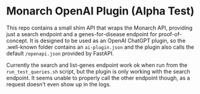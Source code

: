 # Monarch OpenAI Plugin (Alpha Test)

This repo contains a small shim API that wraps the Monarch API, providing just a search endpoint and a genes-for-disease endpoint for proof-of-concept. It is designed to be used as an OpenAI ChatGPT plugin, so the .well-known folder contains an `ai-plugin.json` and the plugin also calls the default `/openapi.json` provided by FastAPI. 

Currently the search and list-genes endpoint work ok when run from the `run_test_queries.sh` script, but the plugin is only working
with the search endpoint. It seems unable to properly call the other endpoint though, as a request doesn't even show up in the logs.

